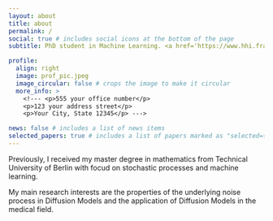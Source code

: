 ```yaml
---
layout: about
title: about
permalink: /
social: true # includes social icons at the bottom of the page
subtitle: PhD student in Machine Learning. <a href='https://www.hhi.fraunhofer.de/en/departments/ai.html'> Department of Artifical Intelligence at Fraunhofer HHI</a>.

profile:
  align: right
  image: prof_pic.jpeg
  image_circular: false # crops the image to make it circular
  more_info: >
    <!--- <p>555 your office number</p>
    <p>123 your address street</p>
    <p>Your City, State 12345</p> --->

news: false # includes a list of news items
selected_papers: true # includes a list of papers marked as "selected={true}"
---
```


Previously, I received my master degree in mathematics from Technical University of Berlin with focud on stochastic processes and machine learning.

My main research interests are the properties of the underlying noise process in Diffusion Models and the application of Diffusion Models in the medical field.
